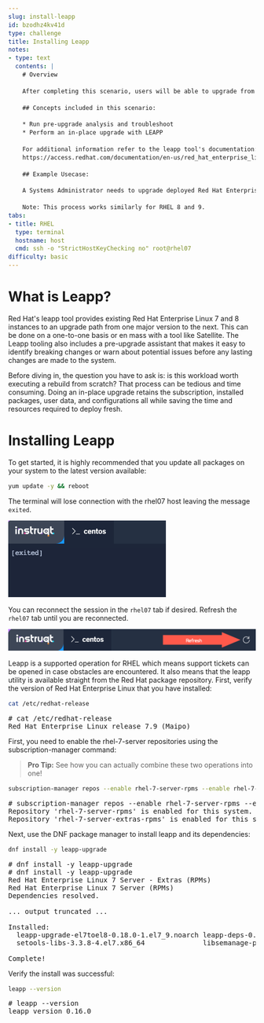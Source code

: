 ```yaml
---
slug: install-leapp
id: bzodhz4kv41d
type: challenge
title: Installing Leapp
notes:
- type: text
  contents: |
    # Overview

    After completing this scenario, users will be able to upgrade from one major version of Red Hat Enterprise Linux to the next. (Example RHEL 7 to RHEL 8)

    ## Concepts included in this scenario:

    * Run pre-upgrade analysis and troubleshoot
    * Perform an in-place upgrade with LEAPP

    For additional information refer to the leapp tool's documentation:
    https://access.redhat.com/documentation/en-us/red_hat_enterprise_linux/8/html-single/upgrading_from_rhel_7_to_rhel_8/index

    ## Example Usecase:

    A Systems Administrator needs to upgrade deployed Red Hat Enterprise Linux servers from their current version to the next major version to take advantage of a longer lifecycle and new features without needing to perform a clean install.

    Note: This process works similarly for RHEL 8 and 9.
tabs:
- title: RHEL
  type: terminal
  hostname: host
  cmd: ssh -o "StrictHostKeyChecking no" root@rhel07
difficulty: basic
---
```

# What is Leapp?

Red Hat's leapp tool provides existing Red Hat Enterprise Linux 7 and 8 instances to an upgrade path from one major version to the next. This can be done on a one-to-one basis or en mass with a tool like Satellite. The Leapp tooling also includes a pre-upgrade assistant that makes it easy to identify breaking changes or warn about potential issues before any lasting changes are made to the system.

Before diving in, the question you have to ask is: is this workload worth executing a rebuild from scratch? That process can be tedious and time consuming. Doing an in-place upgrade retains the subscription, installed packages, user data, and configurations all while saving the time and resources required to deploy fresh.

# Installing Leapp

To get started, it is highly recommended that you update all packages on your system to the latest version available:

```bash
yum update -y && reboot
```

The terminal will lose connection with the rhel07 host leaving the message `exited`.

![exited](../assets/exited.png)

You can reconnect the session in the `rhel07` tab if desired. Refresh the `rhel07` tab until you are reconnected.

![refresh](../assets/refreshbutton.png)

Leapp is a supported operation for RHEL which means support tickets can be opened in case obstacles are encountered. It also means that the leapp utility is available straight from the Red Hat package repository. First, verify the version of Red Hat Enterprise Linux that you have installed:

```bash
cat /etc/redhat-release

```

<pre class=file>
# cat /etc/redhat-release
Red Hat Enterprise Linux release 7.9 (Maipo)
</pre>

First, you need to enable the rhel-7-server repositories using the subscription-manager command:
>**Pro Tip:** See how you can actually combine these two operations into one!

```bash
subscription-manager repos --enable rhel-7-server-rpms --enable rhel-7-server-extras-rpms

```

<pre class=file>
# subscription-manager repos --enable rhel-7-server-rpms --enable rhel-7-server-extras-rpms
Repository 'rhel-7-server-rpms' is enabled for this system.
Repository 'rhel-7-server-extras-rpms' is enabled for this system.
</pre>

Next, use the DNF package manager to install leapp and its dependencies:

```bash
dnf install -y leapp-upgrade

```

<pre class=file>
# dnf install -y leapp-upgrade
# dnf install -y leapp-upgrade
Red Hat Enterprise Linux 7 Server - Extras (RPMs)                                                                                                                                                      0.0  B/s |   0  B     00:00
Red Hat Enterprise Linux 7 Server (RPMs)                                                                                                                                                               0.0  B/s |   0  B     00:00
Dependencies resolved.

... output truncated ...

Installed:
  leapp-upgrade-el7toel8-0.18.0-1.el7_9.noarch leapp-deps-0.15.1-1.el7_9.noarch     leapp-0.15.1-1.el7_9.noarch  python2-leapp-0.15.1-1.el7_9.noarch  leapp-upgrade-el7toel8-deps-0.18.0-1.el7_9.noarch python-IPy-0.75-6.el7.noarch
  setools-libs-3.3.8-4.el7.x86_64              libsemanage-python-2.5-14.el7.x86_64 checkpolicy-2.5-8.el7.x86_64 audit-libs-python-2.8.5-4.el7.x86_64 policycoreutils-python-2.5-34.el7.x86_64

Complete!
</pre>

Verify the install was successful:

```bash
leapp --version

```

<pre class=file>
# leapp --version
leapp version 0.16.0
</pre>